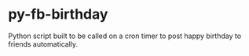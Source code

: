 py-fb-birthday
==============

Python script built to be called on a cron timer to post happy birthday to friends automatically.
